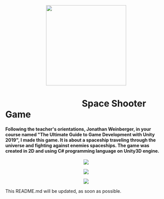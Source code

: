 <p align="center">
  <img width="250" height="250" src="https://github.com/williamrezendee/Space-Shooter-Game/blob/master/Assets/Sprites/UI/MainMenu.png"></img>
  <h1>                                    Space Shooter Game</h1>
  <h4>Following the teacher's orientations, Jonathan Weinberger, in your course named "The Ultimate Guide to Game Development with Unity 2019", I made this game. It is about a spaceship traveling through the universe and fighting against enemies spaceships. The game was created in 2D and using C# programming language on Unity3D engine.</h4>
</p>

<p align="center">
  <img align="center" src="https://github.com/williamrezendee/Space-Shooter-Game/blob/master/imgs/initialScreen.gif"></img><br>
</p>
<p align="center">
  <img align="center" src="https://github.com/williamrezendee/Space-Shooter-Game/blob/master/imgs/InGame.gif"></img><br>
</p>
<p align="center">
  <img align="center" src="https://github.com/williamrezendee/Space-Shooter-Game/blob/master/imgs/GameOver.gif"></img><br>
</p>
<div>
  <p>
    This README.md will be updated, as soon as possible.
  </p>
</div>

